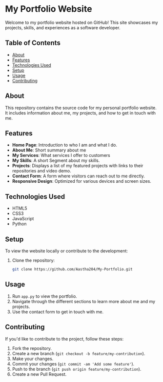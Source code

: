 # My Portfolio Website

Welcome to my portfolio website hosted on GitHub! This site showcases my projects, skills, and experiences as a software developer.

## Table of Contents
- [About](#about)
- [Features](#features)
- [Technologies Used](#technologies-used)
- [Setup](#setup)
- [Usage](#usage)
- [Contributing](#contributing)

## About
This repository contains the source code for my personal portfolio website. It includes information about me, my projects, and how to get in touch with me.

## Features
- **Home Page**: Introduction to who I am and what I do.
- **About Me**: Short summary about me
- **My Services**: What services I offer to customers
- **My Skills**: A short Segment about my skills.
- **Projects**: Displays a list of my featured projects with links to their repositories and video demo.
- **Contact Form**: A form where visitors can reach out to me directly.
- **Responsive Design**: Optimized for various devices and screen sizes.

## Technologies Used
- HTML5
- CSS3
- JavaScript
- Python

## Setup
To view the website locally or contribute to the development:

1. Clone the repository:
   ```bash
   git clone https://github.com/Aastha204/My-Portfolio.git

## Usage
1. Run `app.py` to view the portfolio.
2. Navigate through the different sections to learn more about me and my projects.
3. Use the contact form to get in touch with me.

## Contributing
If you'd like to contribute to the project, follow these steps:

1. Fork the repository.
2. Create a new branch (`git checkout -b feature/my-contribution`).
3. Make your changes.
4. Commit your changes (`git commit -am 'Add some feature'`).
5. Push to the branch (`git push origin feature/my-contribution`).
6. Create a new Pull Request.

